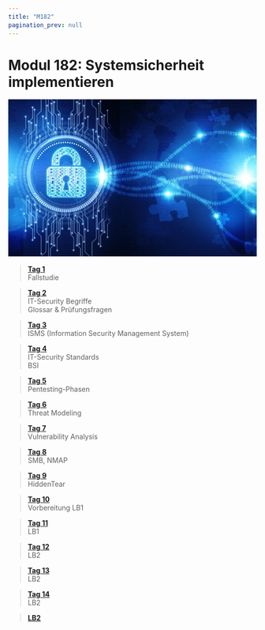 ```yaml
---
title: "M182"
pagination_prev: null
---
```


# Modul 182: Systemsicherheit implementieren

![logo_module](/data/m182/logo.jpg)

> [**Tag 1**](./tag-0001.md)  
> Fallstudie

> [**Tag 2**](./tag-0002.md)  
> IT-Security Begriffe  
> Glossar & Prüfungsfragen

> [**Tag 3**](./tag-0003.md)  
> ISMS (Information Security Management System)

> [**Tag 4**](./tag-0004.md)  
> IT-Security Standards  
> BSI

> [**Tag 5**](./tag-0005.md)  
> Pentesting-Phasen

> [**Tag 6**](./tag-0006.md)  
> Threat Modeling

> [**Tag 7**](./tag-0007.md)  
> Vulnerability Analysis

> [**Tag 8**](./tag-0008.md)  
> SMB, NMAP

> [**Tag 9**](./tag-0009.md)  
> HiddenTear

> [**Tag 10**](./tag-0010.md)  
> Vorbereitung LB1

> [**Tag 11**](./tag-0011.md)  
> LB1

> [**Tag 12**](./tag-0012.md)  
> LB2

> [**Tag 13**](./tag-0013.md)  
> LB2

> [**Tag 14**](./tag-0014.md)  
> LB2

> [**LB2**](./lb2/index.md)
